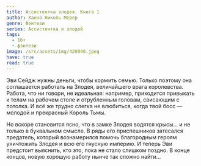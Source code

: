 ```yaml
---
title: Ассистентка злодея. Книга 1
author: Ханна Николь Мерер
genre: Фэнтези
series: Ассистентка и злодей
tags:
  - 16+
  - фэнтези
image: /src/assets/img/420946.jpeg
have: true
read: true
---
```

Эви Сейдж нужны деньги, чтобы кормить семью. Только поэтому она соглашается работать на Злодея, величайшего врага королевства. Работа, что ни говори, не идеальная: например, приходится привыкать к телам на рабочем столе и отрубленным головам, свисающим с потолка. И всё же трудно слегка не влюбиться, когда твой босс — молодой и прекрасный Король Тьмы.

Но вскоре становится ясно, что в замке Злодея водятся крысы… и не только в буквальном смысле. В ряды его приспешников затесался предатель, который вознамерился помочь благородным героям уничтожить Злодея и всю его гнусную империю. И теперь Эви предстоит выяснить, кто это, пока не стало слишком поздно. В конце концов, новую хорошую работу нынче так сложно найти…
